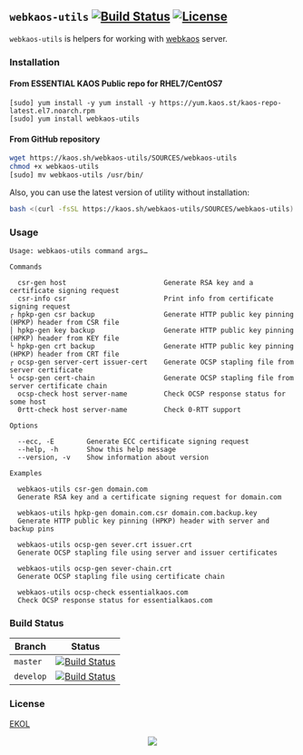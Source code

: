 ## `webkaos-utils` [![Build Status](https://travis-ci.org/essentialkaos/webkaos-utils.svg)](https://travis-ci.org/essentialkaos/webkaos-utils) [![License](https://gh.kaos.st/ekol.svg)](https://essentialkaos.com/ekol)

`webkaos-utils` is helpers for working with [webkaos](https://github.com/essentialkaos/webkaos) server.

### Installation

#### From ESSENTIAL KAOS Public repo for RHEL7/CentOS7

```
[sudo] yum install -y yum install -y https://yum.kaos.st/kaos-repo-latest.el7.noarch.rpm
[sudo] yum install webkaos-utils
```

#### From GitHub repository

```bash
wget https://kaos.sh/webkaos-utils/SOURCES/webkaos-utils
chmod +x webkaos-utils
[sudo] mv webkaos-utils /usr/bin/
```

Also, you can use the latest version of utility without installation:

```bash
bash <(curl -fsSL https://kaos.sh/webkaos-utils/SOURCES/webkaos-utils) # pass options here
```

### Usage

```
Usage: webkaos-utils command args…

Commands

  csr-gen host                        Generate RSA key and a certificate signing request
  csr-info csr                        Print info from certificate signing request
┌ hpkp-gen csr backup                 Generate HTTP public key pinning (HPKP) header from CSR file
│ hpkp-gen key backup                 Generate HTTP public key pinning (HPKP) header from KEY file
└ hpkp-gen crt backup                 Generate HTTP public key pinning (HPKP) header from CRT file
┌ ocsp-gen server-cert issuer-cert    Generate OCSP stapling file from server certificate
└ ocsp-gen cert-chain                 Generate OCSP stapling file from server certificate chain
  ocsp-check host server-name         Check OCSP response status for some host
  0rtt-check host server-name         Check 0-RTT support

Options

  --ecc, -E        Generate ECC certificate signing request
  --help, -h       Show this help message
  --version, -v    Show information about version

Examples

  webkaos-utils csr-gen domain.com
  Generate RSA key and a certificate signing request for domain.com

  webkaos-utils hpkp-gen domain.com.csr domain.com.backup.key
  Generate HTTP public key pinning (HPKP) header with server and backup pins

  webkaos-utils ocsp-gen sever.crt issuer.crt
  Generate OCSP stapling file using server and issuer certificates

  webkaos-utils ocsp-gen sever-chain.crt
  Generate OCSP stapling file using certificate chain

  webkaos-utils ocsp-check essentialkaos.com
  Check OCSP response status for essentialkaos.com

```

### Build Status

| Branch | Status |
|--------|--------|
| `master` | [![Build Status](https://travis-ci.org/essentialkaos/webkaos-utils.svg?branch=master)](https://travis-ci.org/essentialkaos/webkaos-utils) |
| `develop` | [![Build Status](https://travis-ci.org/essentialkaos/webkaos-utils.svg?branch=develop)](https://travis-ci.org/essentialkaos/webkaos-utils) |

### License

[EKOL](https://essentialkaos.com/ekol)

<p align="center"><a href="https://essentialkaos.com"><img src="https://gh.kaos.st/ekgh.svg"/></a></p>
